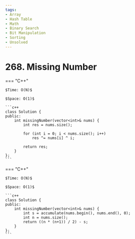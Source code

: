 ```yaml
---
tags:
- Array
- Hash Table
- Math
- Binary Search
- Bit Manipulation
- Sorting
- Unsolved
---
```



# 268. Missing Number

=== "C++"

    $Time: O(N)$

    $Space: O(1)$

    ```c++
    class Solution {
    public:
        int missingNumber(vector<int>& nums) {
            int res = nums.size();

            for (int i = 0; i < nums.size(); i++)
                res ^= nums[i] ^ i;

            return res;
        }
    };
    ```

=== "C++"

    $Time: O(N)$

    $Space: O(1)$

    ```c++
    class Solution {
    public:
        int missingNumber(vector<int>& nums) {
            int s = accumulate(nums.begin(), nums.end(), 0);
            int n = nums.size();
            return ((n * (n+1)) / 2) - s;
        }
    };
    ```